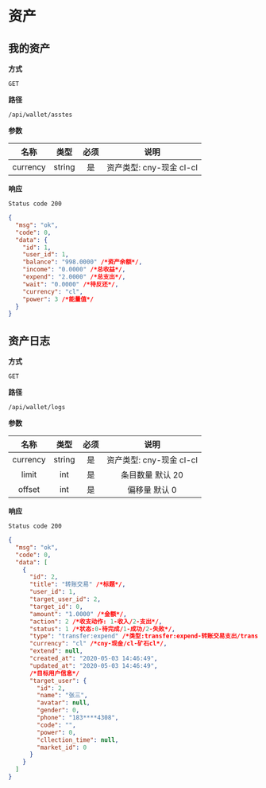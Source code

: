 # 资产

## 我的资产

**方式**

`GET`

**路径**

`/api/wallet/asstes`

**参数**

|   名称   |  类型  | 必须 |           说明           |
| :------: | :----: | :--: | :----------------------: |
| currency | string |  是  | 资产类型: cny-现金 cl-cl |

**响应**

`Status code 200`

```json
{
  "msg": "ok",
  "code": 0,
  "data": {
    "id": 1,
    "user_id": 1,
    "balance": "998.0000" /*资产余额*/,
    "income": "0.0000" /*总收益*/,
    "expend": "2.0000" /*总支出*/,
    "wait": "0.0000" /*待反还*/,
    "currency": "cl",
    "power": 3 /*能量值*/
  }
}
```

## 资产日志

**方式**

`GET`

**路径**

`/api/wallet/logs`

**参数**

|   名称   |  类型  | 必须 |           说明           |
| :------: | :----: | :--: | :----------------------: |
| currency | string |  是  | 资产类型: cny-现金 cl-cl |
|  limit   |  int   |  是  |     条目数量 默认 20     |
|  offset  |  int   |  是  |      偏移量 默认 0       |

**响应**

`Status code 200`

```json
{
  "msg": "ok",
  "code": 0,
  "data": [
    {
      "id": 2,
      "title": "转账交易" /*标题*/,
      "user_id": 1,
      "target_user_id": 2,
      "target_id": 0,
      "amount": "1.0000" /*金额*/,
      "action": 2 /*收支动作: 1-收入/2-支出*/,
      "status": 1 /*状态:0-待完成/1-成功/2-失败*/,
      "type": "transfer:expend" /*类型:transfer:expend-转账交易支出/transfer:income-转账交易收入/goods:deduct-商品抵扣*/,
      "currency": "cl" /*cny-现金/cl-矿石cl*/,
      "extend": null,
      "created_at": "2020-05-03 14:46:49",
      "updated_at": "2020-05-03 14:46:49",
      /*目标用户信息*/
      "target_user": {
        "id": 2,
        "name": "张三",
        "avatar": null,
        "gender": 0,
        "phone": "183****4308",
        "code": "",
        "power": 0,
        "cllection_time": null,
        "market_id": 0
      }
    }
  ]
}
```
